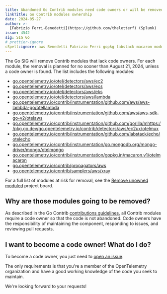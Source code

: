 ```yaml
---
title: Abandoned Go Contrib modules need code owners or will be removed
linkTitle: Go Contrib modules ownership
date: 2024-05-27
author: >-
  [Fabrizio Ferri-Benedetti](https://github.com/theletterf) (Splunk)
issue: 4542
sig: SIG Go
# prettier-ignore
cSpell:ignore: aws Benedetti Fabrizio Ferri gopkg labstack macaron moduled otelaws otelecho otellambda otelmacaron otelmongo otelmux
---
```


The Go SIG will remove Contrib modules that lack code owners. For each module,
the removal is planned for no sooner than August 21, 2024, unless a code owner
is found. The list includes the following modules:

- [go.opentelemetry.io/otel/detectors/aws/ec2](https://pkg.go.dev/go.opentelemetry.io/contrib/detectors/aws/ec2)
- [go.opentelemetry.io/otel/detectors/aws/ecs](https://pkg.go.dev/go.opentelemetry.io/contrib/detectors/aws/ecs)
- [go.opentelemetry.io/otel/detectors/aws/eks](https://pkg.go.dev/go.opentelemetry.io/contrib/detectors/aws/eks)
- [go.opentelemetry.io/otel/detectors/aws/lambda](https://pkg.go.dev/go.opentelemetry.io/contrib/detectors/aws/lambda)
- [go.opentelemetry.io/contrib/instrumentation/github.com/aws/aws-lambda-go/otellambda](https://pkg.go.dev/go.opentelemetry.io/contrib/instrumentation/github.com/aws/aws-lambda-go/otellambda)
- [go.opentelemetry.io/contrib/instrumentation/github.com/aws/aws-sdk-go-v2/otelaws](https://pkg.go.dev/go.opentelemetry.io/contrib/instrumentation/github.com/aws/aws-sdk-go-v2/otelaws)
- [go.opentelemetry.io/contrib/instrumentation/github.com/gorilla/mhttps://pkg.go.dev/go.opentelemetry.io/contrib/detectors/aws/ec2ux/otelmux](https://pkg.go.dev/go.opentelemetry.io/contrib/instrumentation/github.com/gorilla/mux/otelmux)
- [go.opentelemetry.io/contrib/instrumentation/github.com/labstack/echo/otelecho](https://pkg.go.dev/go.opentelemetry.io/contrib/instrumentation/github.com/labstack/echo/otelecho)
- [go.opentelemetry.io/contrib/instrumentation/go.mongodb.org/mongo-driver/mongo/otelmongo](https://pkg.go.dev/go.opentelemetry.io/contrib/instrumentation/go.mongodb.org/mongo-driver/mongo/otelmongo)
- [go.opentelemetry.io/contrib/instrumentation/gopkg.in/macaron.v1/otelmacaron](https://pkg.go.dev/go.opentelemetry.io/contrib/instrumentation/gopkg.in/macaron.v1/otelmacaron)
- [go.opentelemetry.io/contrib/propagators/aws](https://pkg.go.dev/go.opentelemetry.io/contrib/propagators/aws)
- [go.opentelemetry.io/contrib/samplers/aws/xray](https://pkg.go.dev/go.opentelemetry.io/contrib/samplers/aws/xray)

For a full list of modules at risk for removal, see the
[Remove unowned moduled](https://github.com/orgs/open-telemetry/projects/92/views/1)
project board.

## Why are those modules going to be removed?

As described in the Go Contrib
[contributions guidelines](https://github.com/open-telemetry/opentelemetry-go-contrib/blob/main/CONTRIBUTING.md#code-owners),
all Contrib modules require a code owner so that the code is not abandoned. Code
owners have the responsibility of maintaining the component, responding to
issues, and reviewing pull requests.

## I want to become a code owner! What do I do?

To become a code owner, you just need to
[open an issue](https://github.com/open-telemetry/opentelemetry-go-contrib/issues/new?assignees=&labels=&projects=&template=owner.md&title=).

The only requirements is that you're a member of the OpenTelemetry organization
and have a good working knowledge of the code you seek to maintain.

We're looking forward to your requests!
